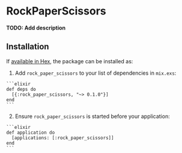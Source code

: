# RockPaperScissors

**TODO: Add description**

## Installation

If [available in Hex](https://hex.pm/docs/publish), the package can be installed as:

  1. Add `rock_paper_scissors` to your list of dependencies in `mix.exs`:

    ```elixir
    def deps do
      [{:rock_paper_scissors, "~> 0.1.0"}]
    end
    ```

  2. Ensure `rock_paper_scissors` is started before your application:

    ```elixir
    def application do
      [applications: [:rock_paper_scissors]]
    end
    ```

